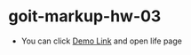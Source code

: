 # goit-markup-hw-03

- You can click [Demo Link](https://ivanpovich.github.io/goit-markup-hw-04/)
  and open life page
